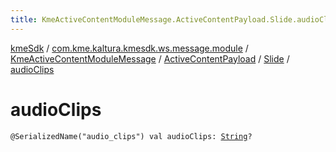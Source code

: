 ```yaml
---
title: KmeActiveContentModuleMessage.ActiveContentPayload.Slide.audioClips - kmeSdk
---
```


[kmeSdk](../../../../index.html) / [com.kme.kaltura.kmesdk.ws.message.module](../../../index.html) / [KmeActiveContentModuleMessage](../../index.html) / [ActiveContentPayload](../index.html) / [Slide](index.html) / [audioClips](./audio-clips.html)

# audioClips

`@SerializedName("audio_clips") val audioClips: `[`String`](https://kotlinlang.org/api/latest/jvm/stdlib/kotlin/-string/index.html)`?`
